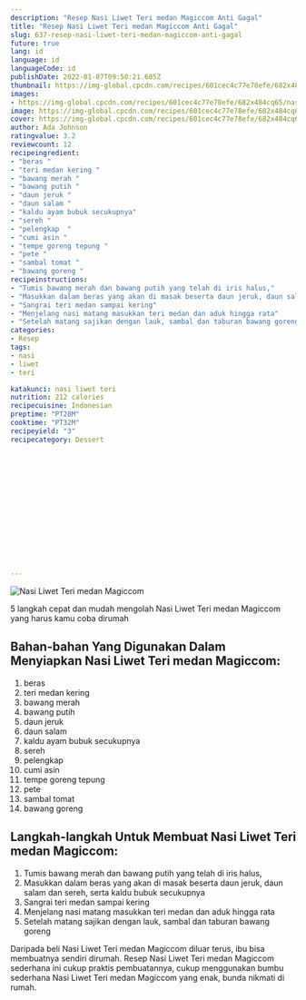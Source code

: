 ```yaml
---
description: "Resep Nasi Liwet Teri medan Magiccom Anti Gagal"
title: "Resep Nasi Liwet Teri medan Magiccom Anti Gagal"
slug: 637-resep-nasi-liwet-teri-medan-magiccom-anti-gagal
future: true
lang: id
language: id
languageCode: id
publishDate: 2022-01-07T09:50:21.605Z 
thumbnail: https://img-global.cpcdn.com/recipes/601cec4c77e78efe/682x484cq65/nasi-liwet-teri-medan-magiccom-foto-resep-utama.webp
images:
- https://img-global.cpcdn.com/recipes/601cec4c77e78efe/682x484cq65/nasi-liwet-teri-medan-magiccom-foto-resep-utama.webp
image: https://img-global.cpcdn.com/recipes/601cec4c77e78efe/682x484cq65/nasi-liwet-teri-medan-magiccom-foto-resep-utama.webp
cover: https://img-global.cpcdn.com/recipes/601cec4c77e78efe/682x484cq65/nasi-liwet-teri-medan-magiccom-foto-resep-utama.webp
author: Ada Johnson
ratingvalue: 3.2
reviewcount: 12
recipeingredient:
- "beras "
- "teri medan kering "
- "bawang merah "
- "bawang putih "
- "daun jeruk "
- "daun salam "
- "kaldu ayam bubuk secukupnya"
- "sereh "
- "pelengkap  "
- "cumi asin "
- "tempe goreng tepung "
- "pete "
- "sambal tomat "
- "bawang goreng "
recipeinstructions:
- "Tumis bawang merah dan bawang putih yang telah di iris halus,"
- "Masukkan dalam beras yang akan di masak beserta daun jeruk, daun salam dan sereh, serta kaldu bubuk secukupnya"
- "Sangrai teri medan sampai kering"
- "Menjelang nasi matang masukkan teri medan dan aduk hingga rata"
- "Setelah matang sajikan dengan lauk, sambal dan taburan bawang goreng"
categories:
- Resep
tags:
- nasi
- liwet
- teri

katakunci: nasi liwet teri 
nutrition: 212 calories
recipecuisine: Indonesian
preptime: "PT28M"
cooktime: "PT32M"
recipeyield: "3"
recipecategory: Dessert


     
    
    
    
    
    
    
    
    
    
    
      
    
---
```



![Nasi Liwet Teri medan Magiccom](https://img-global.cpcdn.com/recipes/601cec4c77e78efe/682x484cq65/nasi-liwet-teri-medan-magiccom-foto-resep-utama.webp)

5 langkah cepat dan mudah mengolah  Nasi Liwet Teri medan Magiccom yang harus kamu coba dirumah

<!--inarticleads1-->

## Bahan-bahan Yang Digunakan Dalam Menyiapkan Nasi Liwet Teri medan Magiccom:

1. beras 
1. teri medan kering 
1. bawang merah 
1. bawang putih 
1. daun jeruk 
1. daun salam 
1. kaldu ayam bubuk secukupnya
1. sereh 
1. pelengkap  
1. cumi asin 
1. tempe goreng tepung 
1. pete 
1. sambal tomat 
1. bawang goreng 



<!--inarticleads2-->

## Langkah-langkah Untuk Membuat Nasi Liwet Teri medan Magiccom:

1. Tumis bawang merah dan bawang putih yang telah di iris halus,
1. Masukkan dalam beras yang akan di masak beserta daun jeruk, daun salam dan sereh, serta kaldu bubuk secukupnya
1. Sangrai teri medan sampai kering
1. Menjelang nasi matang masukkan teri medan dan aduk hingga rata
1. Setelah matang sajikan dengan lauk, sambal dan taburan bawang goreng




Daripada   beli  Nasi Liwet Teri medan Magiccom  diluar terus, ibu  bisa membuatnya sendiri dirumah. Resep  Nasi Liwet Teri medan Magiccom  sederhana ini cukup praktis pembuatannya, cukup menggunakan bumbu sederhana  Nasi Liwet Teri medan Magiccom  yang enak, bunda nikmati di rumah.
